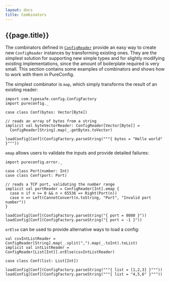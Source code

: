 ```yaml
---
layout: docs
title: Combinators
---
```


## {{page.title}}

The combinators defined in
[`ConfigReader`](https://www.javadoc.io/page/com.github.pureconfig/pureconfig_2.12/latest/pureconfig/ConfigReader.html)
provide an easy way to create new `ConfigReader` instances by transforming existing ones. They are the simplest solution
for supporting new simple types and for slightly modifying existing implementations, since the amount of boilerplate
required is very small. This section contains some examples of combinators and shows how to work with them in
PureConfig.

The simplest combinator is `map`, which simply transforms the result of an existing reader:

```tut:silent
import com.typesafe.config.ConfigFactory
import pureconfig._

case class Conf(bytes: Vector[Byte])

// reads an array of bytes from a string
implicit val byteVectorReader: ConfigReader[Vector[Byte]] =
  ConfigReader[String].map(_.getBytes.toVector)
```

```tut:book
loadConfig[Conf](ConfigFactory.parseString("""{ bytes = "Hello world" }"""))
```

`emap` allows users to validate the inputs and provide detailed failures:

```tut:silent
import pureconfig.error._

case class Port(number: Int)
case class Conf(port: Port)

// reads a TCP port, validating the number range
implicit val portReader = ConfigReader[Int].emap {
  case n if n >= 0 && n < 65536 => Right(Port(n))
  case n => Left(CannotConvert(n.toString, "Port", "Invalid port number"))
}
```

```tut:book
loadConfig[Conf](ConfigFactory.parseString("{ port = 8080 }"))
loadConfig[Conf](ConfigFactory.parseString("{ port = -1 }"))
```

`orElse` can be used to provide alternative ways to load a config:

```tut:silent
val csvIntListReader = ConfigReader[String].map(_.split(",").map(_.toInt).toList)
implicit val intListReader = ConfigReader[List[Int]].orElse(csvIntListReader)

case class Conf(list: List[Int])
```

```tut:book
loadConfig[Conf](ConfigFactory.parseString("""{ list = [1,2,3] }"""))
loadConfig[Conf](ConfigFactory.parseString("""{ list = "4,5,6" }"""))
```

